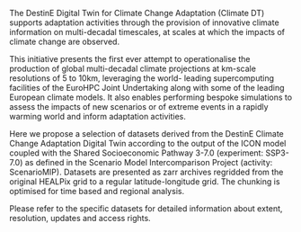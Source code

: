 The DestinE Digital Twin for Climate Change Adaptation (Climate DT) supports adaptation activities through the provision of innovative climate information on multi-decadal timescales, at scales at which the impacts of climate change are observed.

This initiative presents the first ever attempt to operationalise the production of global multi-decadal climate projections at km-scale resolutions of 5 to 10km, leveraging the world- leading supercomputing facilities of the EuroHPC Joint Undertaking along with some of the leading European climate models. It also enables performing bespoke simulations to assess the impacts of new scenarios or of extreme events in a rapidly warming world and inform adaptation activities.

Here we propose a selection of datasets derived from the DestinE Climate Change Adaptation Digital Twin according to the output of the ICON model coupled with the Shared Socioeconomic Pathway 3-7.0 (experiment: SSP3-7.0) as defined in the Scenario Model Intercomparison Project (activity: ScenarioMIP). Datasets are presented as zarr archives regridded from the original HEALPix grid to a regular latitude-longitude grid. The chunking is optimised for time based and regional analysis.

Please refer to the specific datasets for detailed information about extent, resolution, updates and access rights.